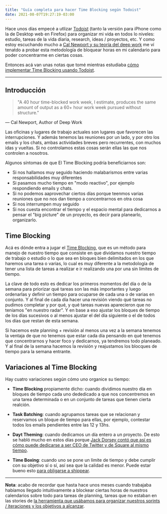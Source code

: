 ```yaml
---
title: "Guía completa para hacer Time Blocking según Todoist"
date: 2021-08-07T19:27:19-03:00
---
```


Hace unos días empecé a utlizar [Todoist](https://todoist.com/) (tanto la versión para iPhone como la de Desktop web en Firefox) para organizar mi vida en todos lo niveles: estudio, tareas de la vida diaria, research, ideas / proyectos, etc. Y como estoy escuchando mucho a [Cal Newport y su teoría del deep work](https://matagus.alameda.dev/2021/07/qu%C3%A9-es-el-deep-work/) me ví tenatdo a probar esta metodología de bloquear horas en mi calendario para poder concentrarme en ciertas cosas.

Entonces acá van unas notas que tomé mientras estudiaba [cómo implementar Time Blocking usando Todoist](https://todoist.com/productivity-methods/time-blocking).

---

## Introducción

> "A 40 hour time-blocked work week, I estimate, produces the same amount of output as a 60+ hour work week pursued without structure."

— Cal Newport, Author of Deep Work


Las oficinas y lugares de trabajo actuales son lugares que favorecen las interrupciones. Y además tenemos las reuniones por un lado, y por otro los emails y los chats, ambas actividades breves pero recurrentes, con muchos idas y vueltas. Si no controlamos estas cosas serán ellas las que nos controlen a nosotros.

Algunos síntomas de que El Time Blocking podría beneficiarnos son:

* Si nos hallamos muy seguido haciendo malabarismos entre varias responsabilidades muy diferentes
* Si pasamos mucho tiempo en "modo reactivo", por ejemplo respondiendo emails y chats.
* Si no podemos aaprovechar ciertos días porque teenmos varias reuniones que no nos dan tiempo a concentrarnos en otra cosa
* Si nos interrumpen muy seguido
* Si nos cuesta encontrar el tiempo y el espacio mental para dedicarnos a pensar el "big picture" de un proyecto, es decir para planearlo, organizarlo.


## Time Blocking

Acá es dónde entra a jugar el [Time Blocking](https://www.calnewport.com/blog/2013/12/21/deep-habits-the-importance-of-planning-every-minute-of-your-work-day/), que es un método para manejo de nuestro tiempo que consiste en que dividamos nuestro tiempo de trabajo o estudio o lo que sea en bloques bien delimitados en los que haremos una tarea o varias, lo cual es muy diferente a la metodología de tener una lista de tareas a realizar e ir realizando una por una sin límites de tiempo.

La clave de todo esto es dedicar los primeros momentos del día o de la semana para priorizar qué tareas son las más importantes y luego ordenarlas y definir un tiempo para ocuparse de cada una o de varias en conjunto. Y al final de cada día hacer una revisión viendo qué tareas no pudimos completar y por qué, y qué tareas nuevas aparecieron que no teníamos "en nuestro radar". Y en base a eso ajustar los bloques de tiempo de los días sucesivos o al menos ajustar el del día siguiente o el de todos los días que restan de esta semana.

Si hacemos este planning + revisión al menos una vez a la semana tenemos la ventaja de que no tenemos que estar cada día pensando en qué tenemos que concentrarnos y hacer foco y dedicarnos, ya tendremos todo planeado. Y al final de la semana hacemos la revisión y reajustamos los blocques de tiempo para la semana entrante.

## Variaciones al Time Blocking

Hay cuatro variaciones según cómo uno organice su tiempo:

* **Time Blocking** propiamente dicho: cuando dividimos nuestro día en bloques de tiempo cada uno dededicado a que nos concentremos en una tarea determinada o en un conjunto de tareas que tienen cierta realción.

* **Task Batching**: cuando agrupamos tareas que se relacionan y reservamos un bloque de tiempo para ellas, por ejemplo, contestar todos los emails pendientes entre las 12 y 13hs.

* **Dayt Theming**: cuando dedicamos un día entero a un proyecto. De esto se habló mucho en estos días porque [Jack Dorsey contó que así es cómo puede dedicarse a ser CEO de Twitter y de Square al mismo tiempo](https://www.forbes.com/sites/kevinkruse/2015/10/12/jack-dorsey-productivity-secret/).

* **Time Boxing**: cuando uno se pone un límite de tiempo y debe cumplir con su objetivo sí o sí, así sea que la calidad es menor. Puede estar bueno esto [para obligarse a shippear](https://www.folklore.org/StoryView.py?story=Real_Artists_Ship.txt).

---

**Nota**: acabo de recordar que hasta hace unos meses cuando trabajaba habíamos llegado intuitivamente a blockear ciertas horas de nuestros calendarios sobre todo para tareas de planning, tareas que no estaban en las stories de [la herramienta que usábamos para organizar nuestros sprints / iteraciones y los objetivos a alcanzar](https://shortcut.com/).



